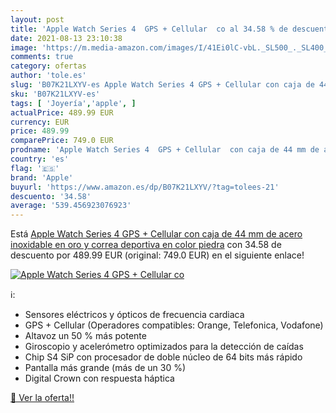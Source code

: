 ```yaml
---
layout: post
title: 'Apple Watch Series 4  GPS + Cellular  co al 34.58 % de descuento'
date: 2021-08-13 23:10:38
image: 'https://m.media-amazon.com/images/I/41Ei0lC-vbL._SL500_._SL400_.jpg'
comments: true
category: ofertas
author: 'tole.es'
slug: 'B07K21LXYV-es Apple Watch Series 4 GPS + Cellular con caja de 44 mm de...'
sku: 'B07K21LXYV-es'
tags: [ 'Joyería','apple', ]
actualPrice: 489.99 EUR
currency: EUR
price: 489.99
comparePrice: 749.0 EUR
prodname: 'Apple Watch Series 4  GPS + Cellular  con caja de 44 mm de acero inoxidable en oro y correa deportiva en color piedra'
country: 'es'
flag: '🇪🇸'
brand: 'Apple'
buyurl: 'https://www.amazon.es/dp/B07K21LXYV/?tag=tolees-21'
descuento: '34.58'
average: '539.456923076923'
---
```


Está [Apple Watch Series 4  GPS + Cellular  con caja de 44 mm de acero inoxidable en oro y correa deportiva en color piedra](https://www.amazon.es/dp/B07K21LXYV/?tag=tolees-21) con 34.58 de descuento por 489.99 EUR (original: 749.0 EUR) en el siguiente enlace!

[![Apple Watch Series 4  GPS + Cellular  co](https://m.media-amazon.com/images/I/41Ei0lC-vbL._SL500_._SL400_.jpg)](https://www.amazon.es/dp/B07K21LXYV/?tag=tolees-21)

ℹ️:

- Sensores eléctricos y ópticos de frecuencia cardiaca
- GPS + Cellular (Operadores compatibles: Orange, Telefonica, Vodafone)
- Altavoz un 50 % más potente
- Giroscopio y acelerómetro optimizados para la detección de caídas
- Chip S4 SiP con procesador de doble núcleo de 64 bits más rápido
- Pantalla más grande (más de un 30 %)
- Digital Crown con respuesta háptica

[🛒 Ver la oferta!!](https://www.amazon.es/dp/B07K21LXYV/?tag=tolees-21)
